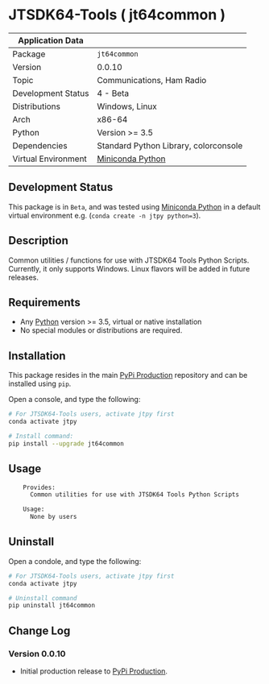 # JTSDK64-Tools ( jt64common )

| Application Data ||
| ---| --- |
| Package             | `jt64common`
| Version             | 0.0.10
| Topic               | Communications, Ham Radio
| Development Status  | 4 - Beta
| Distributions       | Windows, Linux
| Arch                | x86-64
| Python              | Version >= 3.5
| Dependencies        | Standard Python Library, colorconsole
| Virtual Environment | [Miniconda Python]

## Development Status

This package is in `Beta`, and was tested using [Miniconda Python][]
in a default virtual environment e.g. (`conda create -n jtpy python=3`).

## Description

Common utilities / functions for use with JTSDK64 Tools Python Scripts.
Currently, it only supports Windows. Linux flavors will be added in future
releases.

## Requirements

- Any [Python][] version >= 3.5, virtual or native installation
- No special modules or distributions are required.

## Installation

This package resides in the main [PyPi Production][] repository and can be
installed using `pip`.

Open a console, and type the following:

```bash
# For JTSDK64-Tools users, activate jtpy first
conda activate jtpy

# Install command:
pip install --upgrade jt64common

```

## Usage

```bash
    Provides:
      Common utilities for use with JTSDK64 Tools Python Scripts

    Usage:
      None by users
```

## Uninstall

Open a condole, and type the following:

```bash
# For JTSDK64-Tools users, activate jtpy first
conda activate jtpy

# Uninstall command
pip uninstall jt64common
```

## Change Log

### Version 0.0.10

- Initial production release to [PyPi Production][].

[Install Miniconda Python]: `https://ki7mt.github.io/jtsdk64-tools/`
[JTSDK64-Tools]: `https://github.com/KI7MT/jtsdk64-tools`
[test.pypi.org]: `https://test.pypi.org/project/jt64common/`
[PyPi Production]: `https://pypi.org/project/jt64common/`
[Miniconda Python]: `https://docs.conda.io/en/latest/miniconda.html`
[Python]: `https://www.python.org/`
